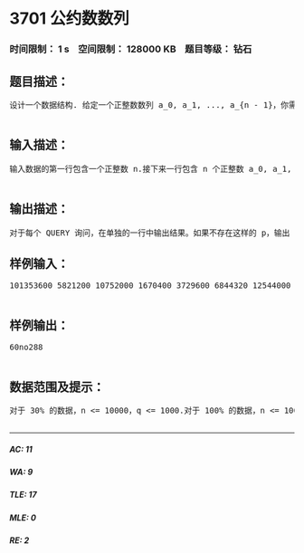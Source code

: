 # 3701 公约数数列   
### 时间限制： 1 s&nbsp;&nbsp;&nbsp;&nbsp;空间限制： 128000 KB&nbsp;&nbsp;&nbsp;&nbsp;题目等级： 钻石  
## 题目描述：  

<pre>
设计一个数据结构. 给定一个正整数数列 a_0, a_1, ..., a_{n - 1}，你需要支持以下两种操作： 1. MODIFY id x: 将 a_{id} 修改为 x.2. QUERY x: 求最小的整数 p (0 <= p < n)，使得 gcd(a_0, a_1, ..., a_p) * XOR(a_0, a_1, ..., a_p) = x. 其中 XOR(a_0, a_1, ..., a_p) 代表 a_0, a_1, ..., a_p 的异或和，gcd表示最大公约数。   

</pre>
  
  
## 输入描述：  

<pre>
输入数据的第一行包含一个正整数 n.接下来一行包含 n 个正整数 a_0, a_1, ..., a_{n - 1}.之后一行包含一个正整数 q，表示询问的个数。之后 q 行，每行包含一个询问。格式如题目中所述。   

</pre>
  
  
## 输出描述：  

<pre>
对于每个 QUERY 询问，在单独的一行中输出结果。如果不存在这样的 p，输出 no.
</pre>
  
  
## 样例输入：  

<pre>
101353600 5821200 10752000 1670400 3729600 6844320 12544000 117600 59400 64010MODIFY 7 20321280QUERY 162343680QUERY 1832232960000MODIFY 0 92160QUERY 1234567QUERY 3989856000QUERY 833018560MODIFY 3 8600MODIFY 5 5306112QUERY 148900352   

</pre>
  
  
## 样例输出：  

<pre>
60no288  

</pre>
  
  
## 数据范围及提示：  

<pre>
对于 30% 的数据，n <= 10000，q <= 1000.对于 100% 的数据，n <= 100000，q <= 10000，a_i <= 10^9 (0 <= i < n)，QUERY x 中的 x <= 10^18，MODIFY id x 中的 0 <= id < n，1 <= x <= 10^9.    

</pre>
  
  
***  

##### AC: 11  
##### WA: 9  
##### TLE: 17  
##### MLE: 0  
##### RE: 2  
